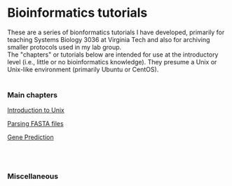 # Bioinformatics tutorials<br/>

These are a series of bionformatics tutorials I have developed, primarily for teaching Systems Biology 3036 at Virginia Tech and also for archiving smaller protocols used in my lab group.
<br/>
The "chapters" or tutorials below are intended for use at the introductory level (i.e., little or no bioinformatics knowledge). They presume a Unix or Unix-like environment (primarily Ubuntu or CentOS). 
<br/>
<br/>

### Main chapters

[Introduction to Unix](1_introduction_to_unix/introduction_to_unix.md)

[Parsing FASTA files](2_parsing_fasta_files/parsing_fasta_files.md)

[Gene Prediction](3_Gene_Prediction/Gene_Prediction.md)

<br/><br/>

### Miscellaneous
